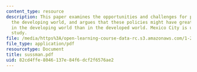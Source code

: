 ```yaml
---
content_type: resource
description: This paper examines the opportunities and challenges for policies in
  the developing world, and argues that these policies might have greater benefits
  in the developing world than in the developed world. Mexico City is used as a case
  study.
file: /media/https%3A/open-learning-course-data-rc.s3.amazonaws.com/1-212j-an-introduction-to-intelligent-transportation-systems-spring-2005/82cd4ffe8046137e84f6dcf2f6576ae2_sussman.pdf
file_type: application/pdf
resourcetype: Document
title: sussman.pdf
uid: 82cd4ffe-8046-137e-84f6-dcf2f6576ae2
---
```


